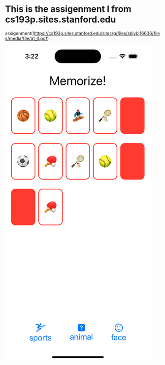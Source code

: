 #  This is the assigenment I from cs193p.sites.stanford.edu

assigenment(!https://cs193p.sites.stanford.edu/sites/g/files/sbiybj16636/files/media/file/a1_0.pdf)

![Screen](/ScreenShot.png)
